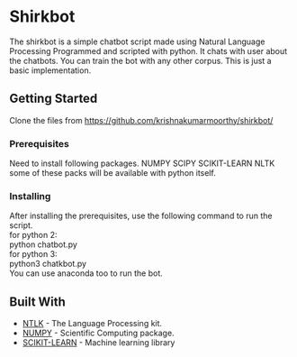 # Shirkbot
The shirkbot is a simple chatbot script made using Natural Language Processing Programmed and scripted with python. It chats with user about the chatbots. You can train the bot with any other corpus. This is just a basic implementation.

## Getting Started
Clone the files from https://github.com/krishnakumarmoorthy/shirkbot/ 

### Prerequisites
Need to install following packages.
NUMPY
SCIPY
SCIKIT-LEARN
NLTK
some of these packs will be available with python itself.
### Installing
After installing the prerequisites, use the following command to run the script.
<br>for python 2:
  <br>python chatbot.py
<br>for python 3:
  <br>python3 chatkbot.py
<br>You can use anaconda too to run the bot.

## Built With

* [NTLK](https://www.nltk.org/) - The Language Processing kit.
* [NUMPY](http://www.numpy.org/) - Scientific Computing package.
* [SCIKIT-LEARN](https://scikit-learn.org/stable/) - Machine learning library

